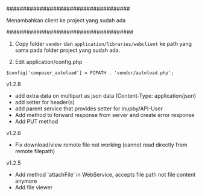 #####################################

 Menambahkan client ke project yang sudah ada
 
######################################

1. Copy folder `vendor` dan `application/libraries/webclient` ke path yang sama pada folder project yang sudah ada.

2. Edit application/config.php
```
$config['composer_autoload'] = FCPATH . 'vendor/autoload.php';
```

v1.2.8
+ add extra data on multipart as json data (Content-Type: application/json)
+ add setter for header(s)
+ add parent service that provides setter for inupby/API-User
+ Add method to forward response from server and create error response
+ Add PUT method

v1.2.6
+ Fix download/view remote file not working (cannot read directly from remote filepath)

v1.2.5
+ Add method 'attachFile' in WebService, accepts file path not file content anymore
+ Add file viewer
